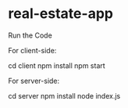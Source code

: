 # real-estate-app

Run the Code

For client-side:

  cd client
  npm install
  npm start


For server-side:

  cd server
  npm install
  node index.js
